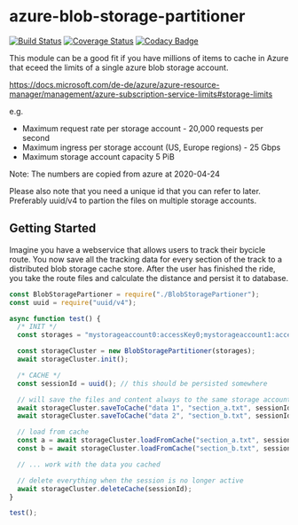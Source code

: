 # azure-blob-storage-partitioner

[![Build Status](https://travis-ci.com/Nowtilus/azure-blob-storage-partitioner.svg?branch=master)](https://travis-ci.com/Nowtilus/azure-blob-storage-partitioner) [![Coverage Status](https://coveralls.io/repos/github/Nowtilus/azure-blob-storage-partitioner/badge.svg?branch=master)](https://coveralls.io/github/Nowtilus/azure-blob-storage-partitioner?branch=master) [![Codacy Badge](https://api.codacy.com/project/badge/Grade/dde63d0a3429443389d8cabe8e3cab1a)](https://www.codacy.com/gh/Nowtilus/azure-blob-storage-partitioner?utm_source=github.com&utm_medium=referral&utm_content=Nowtilus/azure-blob-storage-partitioner&utm_campaign=Badge_Grade)

This module can be a good fit if you have millions of items to cache in Azure that eceed the limits of a single azure blob storage account.

<https://docs.microsoft.com/de-de/azure/azure-resource-manager/management/azure-subscription-service-limits#storage-limits>

e.g.

- Maximum request rate per storage account - 20,000 requests per second
- Maximum ingress per storage account (US, Europe regions) - 25 Gbps
- Maximum storage account capacity 5 PiB

Note: The numbers are copied from azure at 2020-04-24

Please also note that you need a unique id that you can refer to later. Preferably uuid/v4 to partion the files on multiple storage accounts.

## Getting Started

Imagine you have a webservice that allows users to track their bycicle route. You now save all the tracking data for every section of the track to a distributed blob storage cache store. After the user has finished the ride, you take the route files and calculate the distance and persist it to database.

```js
const BlobStoragePartioner = require("./BlobStoragePartioner");
const uuid = require("uuid/v4");

async function test() {
  /* INIT */
  const storages = "mystorageaccount0:accessKey0;mystorageaccount1:accessKey1"; // you can specify a virtually endless amount of storage accounts

  const storageCluster = new BlobStoragePartitioner(storages);
  await storageCluster.init();

  /* CACHE */
  const sessionId = uuid(); // this should be persisted somewhere

  // will save the files and content always to the same storage account for the same sessionId
  await storageCluster.saveToCache("data 1", "section_a.txt", sessionId);
  await storageCluster.saveToCache("data 2", "section_b.txt", sessionId);

  // load from cache
  const a = await storageCluster.loadFromCache("section_a.txt", sessionId);
  const b = await storageCluster.loadFromCache("section_b.txt", sessionId);

  // ... work with the data you cached

  // delete everything when the session is no longer active
  await storageCluster.deleteCache(sessionId);
}

test();
```
